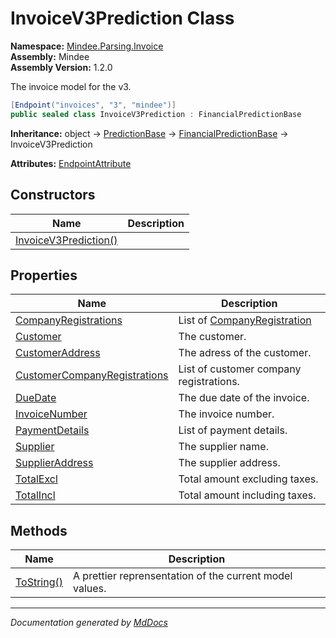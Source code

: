﻿<!--  
  <auto-generated>   
    The contents of this file were generated by a tool.  
    Changes to this file may be list if the file is regenerated  
  </auto-generated>   
-->

# InvoiceV3Prediction Class

**Namespace:** [Mindee.Parsing.Invoice](../index.md)  
**Assembly:** Mindee  
**Assembly Version:** 1.2.0

The invoice model for the v3.

```csharp
[Endpoint("invoices", "3", "mindee")]
public sealed class InvoiceV3Prediction : FinancialPredictionBase
```

**Inheritance:** object → [PredictionBase](../../Common/PredictionBase/index.md) → [FinancialPredictionBase](../../Common/FinancialPredictionBase/index.md) → InvoiceV3Prediction

**Attributes:** [EndpointAttribute](../../EndpointAttribute/index.md)

## Constructors

| Name                                           | Description |
| ---------------------------------------------- | ----------- |
| [InvoiceV3Prediction()](constructors/index.md) |             |

## Properties

| Name                                                                       | Description                                                    |
| -------------------------------------------------------------------------- | -------------------------------------------------------------- |
| [CompanyRegistrations](properties/CompanyRegistrations.md)                 | List of [CompanyRegistration](../CompanyRegistration/index.md) |
| [Customer](properties/Customer.md)                                         | The customer.                                                  |
| [CustomerAddress](properties/CustomerAddress.md)                           | The adress of the customer.                                    |
| [CustomerCompanyRegistrations](properties/CustomerCompanyRegistrations.md) | List of customer company registrations.                        |
| [DueDate](properties/DueDate.md)                                           | The due date of the invoice.                                   |
| [InvoiceNumber](properties/InvoiceNumber.md)                               | The invoice number.                                            |
| [PaymentDetails](properties/PaymentDetails.md)                             | List of payment details.                                       |
| [Supplier](properties/Supplier.md)                                         | The supplier name.                                             |
| [SupplierAddress](properties/SupplierAddress.md)                           | The supplier address.                                          |
| [TotalExcl](properties/TotalExcl.md)                                       | Total amount excluding taxes.                                  |
| [TotalIncl](properties/TotalIncl.md)                                       | Total amount including taxes.                                  |

## Methods

| Name                              | Description                                             |
| --------------------------------- | ------------------------------------------------------- |
| [ToString()](methods/ToString.md) | A prettier reprensentation of the current model values. |

___

*Documentation generated by [MdDocs](https://github.com/ap0llo/mddocs)*
